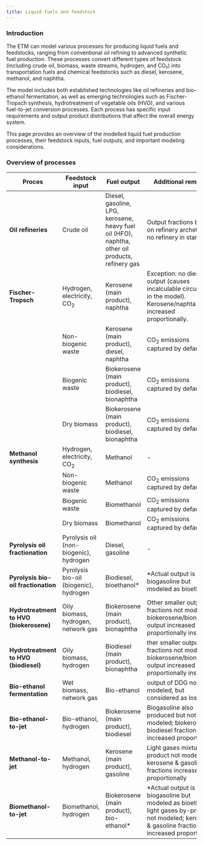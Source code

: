 ```yaml
---
title: Liquid fuels and feedstock
---
```


### Introduction

The ETM can model various processes for producing liquid fuels and feedstocks, ranging from conventional oil refining to advanced synthetic fuel production. These processes convert different types of feedstock (including crude oil, biomass, waste streams, hydrogen, and CO₂) into transportation fuels and chemical feedstocks such as diesel, kerosene, methanol, and naphtha.

The model includes both established technologies like oil refineries and bio-ethanol fermentation, as well as emerging technologies such as Fischer-Tropsch synthesis, hydrotreatment of vegetable oils (HVO), and various fuel-to-jet conversion processes. Each process has specific input requirements and output product distributions that affect the overall energy system.

This page provides an overview of the modelled liquid fuel production processes, their feedstock inputs, fuel outputs, and important modeling considerations.

### Overview of processes

| Proces | Feedstock input | Fuel output | Additional remarks|
|--------|------------|--------------|-------------------|
| **Oil refineries** | Crude oil | Diesel, gasoline, LPG, kerosene, heavy fuel oil (HFO), naphtha, other oil products, refinery gas | Output fractions based on refinery archetype if no refinery in start year |
| **Fischer-Tropsch** | Hydrogen, electricity, CO<sub>2</sub> | Kerosene (main product), naphtha |Exception: no diesel output (causes incalculable circularity in the model). Kerosene/naphta output increased proportionally.|
| | Non-biogenic waste | Kerosene (main product), diesel, naphtha | CO<sub>2</sub> emissions captured by default |
| | Biogenic waste | Biokerosene (main product), biodiesel, bionaphtha | CO<sub>2</sub> emissions captured by default|
| | Dry biomass | Biokerosene (main product), biodiesel, bionaphtha | CO<sub>2</sub> emissions captured by default|
| **Methanol synthesis** | Hydrogen, electricity, CO<sub>2</sub> | Methanol | - |
|  | Non-biogenic waste | Methanol | CO<sub>2</sub> emissions captured by default |
| | Biogenic waste | Biomethanol | CO<sub>2</sub> emissions captured by default|
| | Dry biomass | Biomethanol | CO<sub>2</sub> emissions captured by default|
| **Pyrolysis oil fractionation** | Pyrolysis oil (non-biogenic), hydrogen | Diesel, gasoline | - |
| **Pyrolysis bio-oil fractionation** | Pyrolysis bio-oil (biogenic), hydrogen | Biodiesel, bioethanol* | *Actual output is biogasoline but modeled as bioethanol|
| **Hydrotreatment to HVO (biokerosene)** | Oily biomass, hydrogen, network gas | Biokerosene (main product), bionaphtha | Other smaller output fractions not modeled; biokerosene/bionaphtha output increased proportionally instead |
| **Hydrotreatment to HVO (biodiesel)** | Oily biomass, hydrogen | Biodiesel (main product), bionaphtha | ther smaller output fractions not modeled; biokerosene/bionaphtha output increased proportionally instead |
| **Bio-ethanol fermentation** | Wet biomass, network gas | Bio-ethanol | output of DDG not modeled, but considered as loss |
| **Bio-ethanol-to-jet** | Bio-ethanol, hydrogen | Biokerosene (main product), biodiesel | Biogasoline also produced but not modeled; biokerosene & biodiesel fractions increased proportionally |
| **Methanol-to-jet** | Methanol, hydrogen | Kerosene (main product), gasoline | Light gases mixture by-product not modeled; kerosene & gasoline fractions increased proportionally |
| **Biomethanol-to-jet** | Biomethanol, hydrogen | Biokerosene (main product), bio-ethanol* | *Actual output is biogasoline but modeled as bioethanol; light gases by-product not modeled; kerosene & gasoline fractions increased proportionally |
